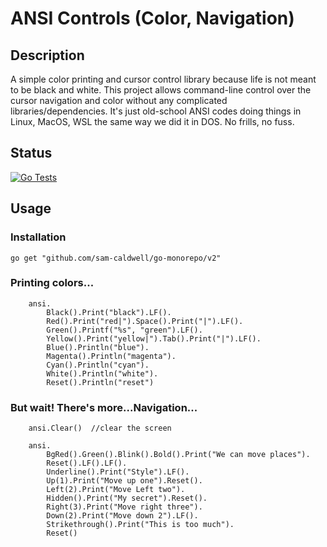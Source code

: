 ANSI Controls (Color, Navigation)
=================================

## Description

A simple color printing and cursor control library because life is not meant to be black and white.
This project allows command-line control over the cursor navigation and color without any complicated
libraries/dependencies.  It's just old-school ANSI codes doing things in Linux, MacOS, WSL the same way
we did it in DOS.  No frills, no fuss.

## Status

[![Go Tests](https://github.com/sam-caldwell/ansi/actions/workflows/go-tests.yaml/badge.svg)](https://github.com/sam-caldwell/simpleSet/actions/workflows/go-tests.yaml)

## Usage

### Installation

`go get "github.com/sam-caldwell/go-monorepo/v2"`

### Printing colors...

```
	ansi.
		Black().Print("black").LF().
		Red().Print("red|").Space().Print("|").LF().
		Green().Printf("%s", "green").LF().
		Yellow().Print("yellow|").Tab().Print("|").LF().
		Blue().Println("blue").
		Magenta().Println("magenta").
		Cyan().Println("cyan").
		White().Println("white").
		Reset().Println("reset")
```

### But wait!  There's more...Navigation...

```
    ansi.Clear()  //clear the screen
```

```
    ansi.
        BgRed().Green().Blink().Bold().Print("We can move places").
        Reset().LF().LF().
        Underline().Print("Style").LF().
        Up(1).Print("Move up one").Reset().
        Left(2).Print("Move Left two").
        Hidden().Print("My secret").Reset().
        Right(3).Print("Move right three").
        Down(2).Print("Move down 2").LF().
        Strikethrough().Print("This is too much").
        Reset()

```
